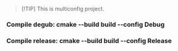 > [!TIP] This is multiconfig project.

### Compile degub: cmake --build build --config Debug

### Compile release: cmake --build build --config Release
